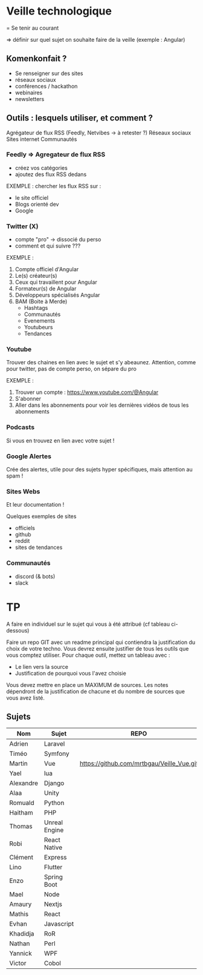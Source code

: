 # Veille technologique

= Se tenir au courant

=> définir sur quel sujet on souhaite faire de la veille (exemple : Angular)

## Komenkonfait ?

- Se renseigner sur des sites
- réseaux sociaux
- conférences / hackathon
- webinaires
- newsletters

## Outils : lesquels utiliser, et comment ?

Agrégateur de flux RSS (Feedly, Netvibes -> à retester ?)
Réseaux sociaux
Sites internet
Communautés

### Feedly => Agregateur de flux RSS
- créez vos catégories
- ajoutez des flux RSS dedans

EXEMPLE : 
chercher les flux RSS sur :
- le site officiel
- Blogs orienté dev
- Google

### Twitter (X)
- compte "pro" -> dissocié du perso
- comment et qui suivre ???

EXEMPLE : 
1. Compte officiel d'Angular
2. Le(s) créateur(s)
3. Ceux qui travaillent pour Angular
4. Formateur(s) de Angular
5. Développeurs spécialisés Angular
6. BAM (Boite à Merde)
   -  Hashtags
   -  Communautés
   -  Evenements
   -  Youtubeurs
   -  Tendances

### Youtube

Trouver des chaines en lien avec le sujet et s'y abeaunez. Attention, comme pour twitter, pas de compte perso, on sépare du pro

EXEMPLE :
1. Trouver un compte : https://www.youtube.com/@Angular
2. S'abonner
3. Aller dans les abonnements pour voir les dernières vidéos de tous les abonnements

### Podcasts

Si vous en trouvez en lien avec votre sujet !

### Google Alertes

Crée des alertes, utile pour des sujets hyper spécifiques, mais attention au spam !

### Sites Webs 

Et leur documentation !

Quelques exemples de sites
- officiels
- github
- reddit
- sites de tendances

### Communautés

- discord (& bots)
- slack


# TP

A faire en individuel sur le sujet qui vous à été attribué (cf tableau ci-dessous)

Faire un repo GIT avec un readme principal qui contiendra la justification du choix de votre techno.
Vous devrez ensuite justifier de tous les outils que vous comptez utiliser.
Pour chaque outil, mettez un tableau avec : 
- Le lien vers la source
- Justification de pourquoi vous l'avez choisie

Vous devez mettre en place un MAXIMUM de sources. Les notes dépendront de la justification de chacune et du nombre de sources que vous avez listé.

## Sujets

| Nom        | Sujet         | REPO |
|------------|---------------|---------|
| Adrien     | Laravel        |  |
| Timéo      | Symfony        |  |
| Martin     | Vue            | https://github.com/mrtbgau/Veille_Vue.git |
| Yael       | lua            |  |
| Alexandre  | Django         |  |
| Alaa       | Unity          |  |
| Romuald    | Python         |  |
| Haitham    | PHP            |  |
| Thomas     | Unreal Engine  |  |
| Robi       | React Native   |  |
| Clément    | Express        |  |
| Lino       | Flutter        |  |
| Enzo       | Spring Boot    |  |
| Mael       | Node           |  |
| Amaury     | Nextjs         |  |
| Mathis     | React          |  |
| Evhan      | Javascript     |  |
| Khadidja   | RoR            |  |
| Nathan     | Perl           |  |
| Yannick    | WPF            |  |
| Victor     | Cobol          |  |

